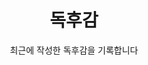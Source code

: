 ---
widget: pages # As of v5.8-dev, 'pages' is renamed 'collection'
headless: true  # This file represents a page section.

# Put Your Section Options Here (title, background, etc.) ...
title: 독후감
subtitle: '최근에 작성한 독후감을 기록합니다'

# Position of this section on the page
weight: 50

content:
  # Filter content to display
  filters:
    # The folders to display content from
    folders:
      - books
    tag: ''
    category: ''
    publication_type: ''
    author: ''
    featured_only: false
    exclude_featured: false
    exclude_future: false
    exclude_past: false
  # Choose how many pages you would like to display (0 = all pages)
  count: 5
  # Choose how many pages you would like to offset by

  # Useful if you wish to show the first item in the Featured widget
  offset: 0
  # Field to sort by, such as Date or Title
  sort_by: 'Date'
  sort_ascending: false
design:
  # Choose a listing view
  view: community/list_view
  # Choose how many columns the section has. Valid values: '1' or '2'.
  columns: '1'
---